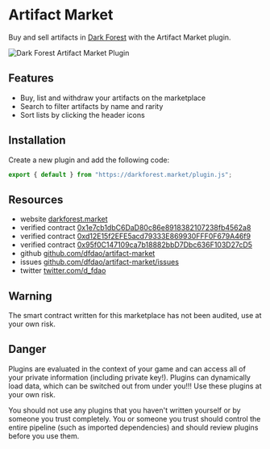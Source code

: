 # Artifact Market

Buy and sell artifacts in [Dark Forest](https://zkga.me) with the Artifact Market plugin.

![Dark Forest Artifact Market Plugin](https://darkforest.market/artifact-market.png)

## Features

- Buy, list and withdraw your artifacts on the marketplace
- Search to filter artifacts by name and rarity
- Sort lists by clicking the header icons

## Installation

Create a new plugin and add the following code:

```js
export { default } from "https://darkforest.market/plugin.js";
```

## Resources

- website [darkforest.market](https://darkforest.market)
- verified contract [0x1e7cb1dbC6DaD80c86e8918382107238fb4562a8](https://blockscout.com/xdai/mainnet/address/0x1e7cb1dbC6DaD80c86e8918382107238fb4562a8)
- verified contract [0xd12E15f2EFE5acd79333E869930FFF0F679A46f9](https://blockscout.com/xdai/mainnet/address/0xd12E15f2EFE5acd79333E869930FFF0F679A46f9)
- verified contract [0x95f0C147109ca7b18882bbD7Dbc636F103D27cD5](https://blockscout.com/xdai/mainnet/address/0x95f0C147109ca7b18882bbD7Dbc636F103D27cD5)
- github [github.com/dfdao/artifact-market](https://github.com/dfdao/artifact-market)
- issues [github.com/dfdao/artifact-market/issues](https://github.com/dfdao/artifact-market/issues)
- twitter [twitter.com/d_fdao](https://twitter.com/d_fdao)

## Warning

The smart contract written for this marketplace has not been audited, use at your own risk.

## Danger

Plugins are evaluated in the context of your game and can access all of your private information (including private key!). Plugins can dynamically load data, which can be switched out from under you!!! Use these plugins at your own risk.

You should not use any plugins that you haven't written yourself or by someone you trust completely. You or someone you trust should control the entire pipeline (such as imported dependencies) and should review plugins before you use them.
